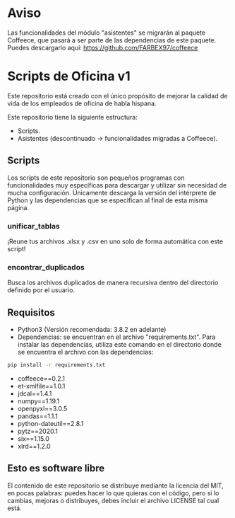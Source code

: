 # Aviso
Las funcionalidades del módulo "asistentes" se migrarán al paquete Coffeece, que pasará a ser parte de las dependencias de este paquete.
Puedes descargarlo aquí: https://github.com/FARBEX97/coffeece

# Scripts de Oficina v1

Este repositorio está creado con el único propósito de mejorar la calidad de vida de los empleados de oficina de habla hispana.

Este repositorio tiene la siguiente estructura:

- Scripts.
- Asistentes (descontinuado -> funcionalidades migradas a Coffeece).

## Scripts

Los scripts de este repositorio son pequeños programas con funcionalidades muy específicas para descargar y utilizar sin necesidad de mucha configuración. Únicamente descarga la versión del intérprete de Python y las dependencias que se especifican al final de esta misma página.

### unificar_tablas

¡Reune tus archivos .xlsx y .csv en uno solo de forma automática con este script!

### encontrar_duplicados

Busca los archivos duplicados de manera recursiva dentro del directorio definido por el usuario.

## Requisitos

- Python3 (Versión recomendada: 3.8.2 en adelante)
- Dependencias: se encuentran en el archivo "requirements.txt". Para instalar las dependencias, utiliza este comando en el directorio donde se encuentra el archivo con las dependencias:

```cmd
pip install -r requirements.txt
```

- coffeece==0.2.1
- et-xmlfile==1.0.1
- jdcal==1.4.1
- numpy==1.19.1
- openpyxl==3.0.5
- pandas==1.1.1
- python-dateutil==2.8.1
- pytz==2020.1
- six==1.15.0
- xlrd==1.2.0

## Esto es software libre

El contenido de este repositorio se distribuye mediante la licencia del MIT, en pocas palabras: puedes hacer lo que quieras con el código, pero si lo cambias, mejoras o distribuyes, debes incluir el archivo LICENSE tal cual está.
